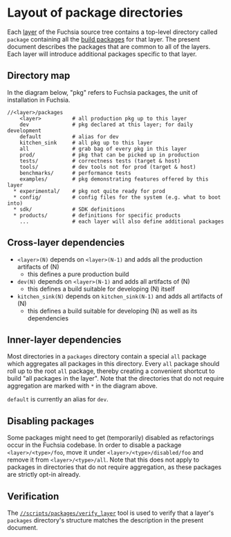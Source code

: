 # Layout of package directories

Each [layer](/development/source_code/layers.md) of the Fuchsia source tree
contains a top-level directory called `package` containing all the
[build packages](packages.md) for that layer. The present document describes
the packages that are common to all of the layers. Each layer will introduce
additional packages specific to that layer.

## Directory map

In the diagram below, "pkg" refers to Fuchsia packages, the unit of installation
in Fuchsia.

```
//<layer>/packages
    <layer>          # all production pkg up to this layer
    dev              # pkg declared at this layer; for daily development
    default          # alias for dev
    kitchen_sink     # all pkg up to this layer
    all              # grab bag of every pkg in this layer
    prod/            # pkg that can be picked up in production
    tests/           # correctness tests (target & host)
    tools/           # dev tools not for prod (target & host)
    benchmarks/      # performance tests
    examples/        # pkg demonstrating features offered by this layer
  * experimental/    # pkg not quite ready for prod
  * config/          # config files for the system (e.g. what to boot into)
  * sdk/             # SDK definitions
  * products/        # definitions for specific products
    ...              # each layer will also define additional packages
```

## Cross-layer dependencies

- `<layer>(N)` depends on `<layer>(N-1)` and adds all the production artifacts
  of (N)
  - this defines a pure production build
- `dev(N)` depends on `<layer>(N-1)` and adds all artifacts of (N)
  - this defines a build suitable for developing (N) itself
- `kitchen_sink(N)` depends on `kitchen_sink(N-1)` and adds all artifacts of (N)
  - this defines a build suitable for developing (N) as well as its dependencies

## Inner-layer dependencies

Most directories in a `packages` directory contain a special `all` package which
aggregates all packages in this directory. Every `all` package should roll up to
the root `all` package, thereby creating a convenient shortcut to build "all
packages in the layer".
Note that the directories that do not require aggregation are marked with `*` in
the diagram above.

`default` is currently an alias for `dev`.

## Disabling packages

Some packages might need to get (temporarily) disabled as refactorings occur in
the Fuchsia codebase. In order to disable a package `<layer>/<type>/foo`, move
it under `<layer>/<type>/disabled/foo` and remove it from `<layer>/<type>/all`.
Note that this does not apply to packages in directories that do not require
aggregation, as these packages are strictly opt-in already.

## Verification

The [`//scripts/packages/verify_layer`][verify-layer] tool is used to verify
that a layer's `packages` directory's structure matches the description in the
present document.


[verify-layer]: https://fuchsia.googlesource.com/scripts/+/master/packages/README.md

